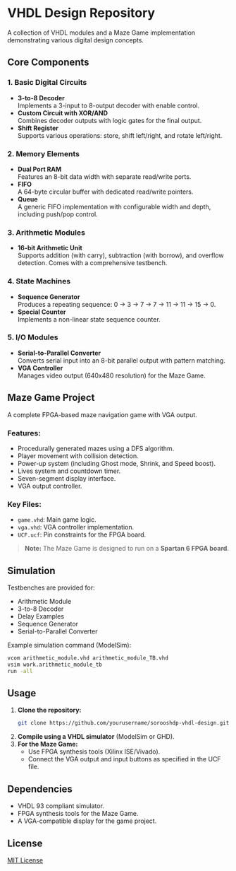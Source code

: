 
# VHDL Design Repository

A collection of VHDL modules and a Maze Game implementation demonstrating various digital design concepts.

## Core Components

### 1. Basic Digital Circuits
- **3-to-8 Decoder**  
  Implements a 3-input to 8-output decoder with enable control.
- **Custom Circuit with XOR/AND**  
  Combines decoder outputs with logic gates for the final output.
- **Shift Register**  
  Supports various operations: store, shift left/right, and rotate left/right.

### 2. Memory Elements
- **Dual Port RAM**  
  Features an 8-bit data width with separate read/write ports.
- **FIFO**  
  A 64-byte circular buffer with dedicated read/write pointers.
- **Queue**  
  A generic FIFO implementation with configurable width and depth, including push/pop control.

### 3. Arithmetic Modules
- **16-bit Arithmetic Unit**  
  Supports addition (with carry), subtraction (with borrow), and overflow detection. Comes with a comprehensive testbench.

### 4. State Machines
- **Sequence Generator**  
  Produces a repeating sequence: 0 → 3 → 7 → 7 → 11 → 11 → 15 → 0.
- **Special Counter**  
  Implements a non-linear state sequence counter.

### 5. I/O Modules
- **Serial-to-Parallel Converter**  
  Converts serial input into an 8-bit parallel output with pattern matching.
- **VGA Controller**  
  Manages video output (640x480 resolution) for the Maze Game.

## Maze Game Project

A complete FPGA-based maze navigation game with VGA output.

### Features:
- Procedurally generated mazes using a DFS algorithm.
- Player movement with collision detection.
- Power-up system (including Ghost mode, Shrink, and Speed boost).
- Lives system and countdown timer.
- Seven-segment display interface.
- VGA output controller.

### Key Files:
- `game.vhd`: Main game logic.
- `vga.vhd`: VGA controller implementation.
- `UCF.ucf`: Pin constraints for the FPGA board.

> **Note:** The Maze Game is designed to run on a **Spartan 6 FPGA board**.

## Simulation

Testbenches are provided for:
- Arithmetic Module
- 3-to-8 Decoder
- Delay Examples
- Sequence Generator
- Serial-to-Parallel Converter

Example simulation command (ModelSim):
```bash
vcom arithmetic_module.vhd arithmetic_module_TB.vhd
vsim work.arithmetic_module_tb
run -all
```

## Usage

1. **Clone the repository:**
   ```bash
   git clone https://github.com/yourusername/sorooshdp-vhdl-design.git
   ```
2. **Compile using a VHDL simulator** (ModelSim or GHD).
3. **For the Maze Game:**
   - Use FPGA synthesis tools (Xilinx ISE/Vivado).
   - Connect the VGA output and input buttons as specified in the UCF file.

## Dependencies

- VHDL 93 compliant simulator.
- FPGA synthesis tools for the Maze Game.
- A VGA-compatible display for the game project.


## License

[MIT License](LICENSE)

